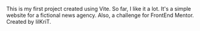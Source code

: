 This is my first project created using Vite. So far, I like it a lot.
It's a simple website for a fictional news agency. Also, a challenge for FrontEnd Mentor.
Created by lilKriT.
